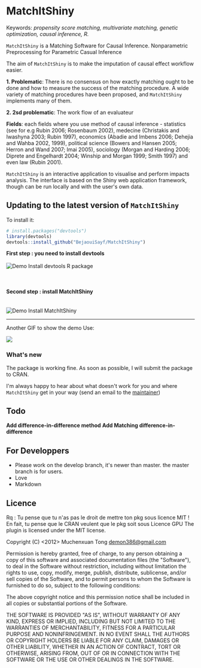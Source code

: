# MatchItShiny

Keywords: *propensity score matching, multivariate matching, genetic optimization, causal inference, R.*

`MatchItShiny` is a Matching Software for Causal Inference.
Nonparametric Preprocessing for Parametric Casual Inference

The aim of `MatchItShiny` is to make the imputation of causal effect workflow easier. 

**1. Problematic**: There is no consensus on how exactly matching ought to be done and how to measure the success of the matching procedure. A wide variety of matching procedures have been proposed, and `MatchItShiny` implements many of them.


**2. 2sd problematic**: The work flow of an evaluateur 


**Fields**: each fields where you use method of causal inference - statistics (see for e.g Rubin 2006; Rosenbaum 2002), medecine (Christakis and Iwashyna 2003; Rubin 1997), economics  (Abadie and Imbens 2006; Dehejia and Wahba 2002, 1999), political science (Bowers and Hansen 2005; Herron and Wand 2007; Imai 2005), sociology (Morgan and Harding 2006; Diprete and Engelhardt 2004; Winship and Morgan 1999; Smith 1997) and even law (Rubin 2001).


`MatchItShiny` is an interactive application to visualise and perform impacts analysis. The interface is based on the Shiny web application framework, though can be run locally and with the user's own data.

## Updating to the latest version of `MatchItShiny`

To install it:

```R
# install.packages("devtools")
library(devtools)
devtools::install_github("BejaouiSayf/MatchItShiny")
```

**First step : you need to install devtools**  
<br>
![Demo Install devtools R package](https://user-images.githubusercontent.com/19627220/45932929-7daedc00-bf84-11e8-946d-20fa0e6410bd.gif)  
<br>
<br>
<br>
**Second step : install MatchItShiny**  
<br>
<br>
![Demo Install MatchItShiny](https://user-images.githubusercontent.com/19627220/45933170-daf85c80-bf87-11e8-8843-f6cf3d16da69.gif)

<!-- ![Demo Install](https://github.com/BejaouiSayf/MatchItShiny/blob/master/Demo%20Install%20MatchItShiny.gif) -->
<hr>

Another GIF to show the demo Use:   

<!-- ![Demo Use](https://github.com/BejaouiSayf/MatchItShiny/blob/master/Demo%20Use%20MatchItShiny.gif)-->

![](https://www.iloveimg.com/fr/download/3smq1ghw0hcnrdmc03s8cfzbh1n5rztwls2lk27p0kg9fqft3lyftzpr4rbzfp88kp4fy98pfb9rzfg7nj1wg4nzqpry1dvjz657l6nf9h2bAkgpd7q1n96fc4y2r8yAhzmjj55xfbzbjA1f4ypgn388tkg67db50wh6z9gxq4gr2z8fdvz1/1)


### What's new

The package is working fine.
As soon as possible, I will submit the package to CRAN.

I'm always happy to hear about what doesn't work for you and where `MatchItShiny` get in your way (send an email to the [maintainer](bejaoui@gmail.com))



## Todo
**Add difference-in-difference method** 
**Add Matching difference-in-difference**

## For Developpers
- Please work on the develop branch, it's newer than master. the master branch is for users. 
- Love
- Markdown

## Licence
Rq : Tu pense que tu n'as pas le droit de mettre ton pkg sous licence MIT ! 
En fait, tu pense que le CRAN veulent que le pkg soit sous Licence GPU
The plugin is licensed under the MIT license.

Copyright (C) <2012> Muchenxuan Tong demon386@gmail.com

Permission is hereby granted, free of charge, to any person obtaining a copy of this software and associated documentation files (the "Software"), to deal in the Software without restriction, including without limitation the rights to use, copy, modify, merge, publish, distribute, sublicense, and/or sell copies of the Software, and to permit persons to whom the Software is furnished to do so, subject to the following conditions:

The above copyright notice and this permission notice shall be included in all copies or substantial portions of the Software.

THE SOFTWARE IS PROVIDED "AS IS", WITHOUT WARRANTY OF ANY KIND, EXPRESS OR IMPLIED, INCLUDING BUT NOT LIMITED TO THE WARRANTIES OF MERCHANTABILITY, FITNESS FOR A PARTICULAR PURPOSE AND NONINFRINGEMENT. IN NO EVENT SHALL THE AUTHORS OR COPYRIGHT HOLDERS BE LIABLE FOR ANY CLAIM, DAMAGES OR OTHER LIABILITY, WHETHER IN AN ACTION OF CONTRACT, TORT OR OTHERWISE, ARISING FROM, OUT OF OR IN CONNECTION WITH THE SOFTWARE OR THE USE OR OTHER DEALINGS IN THE SOFTWARE.





